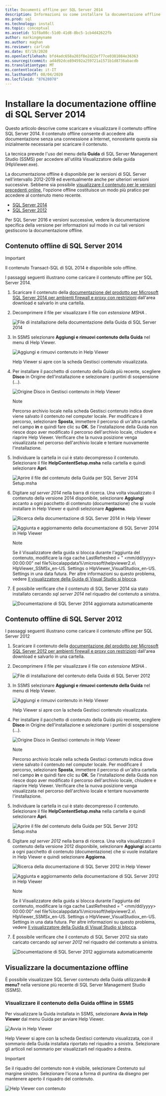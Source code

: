 ```yaml
---
title: Documenti offline per SQL Server 2014
description: Informazioni su come installare la documentazione offline per SQL Server 2014. Usare SQL Server Management Studio (SSMS) per visualizzare il contenuto offline.
ms.prod: sql
ms.technology: install
ms.topic: conceptual
ms.assetid: 51f8a08c-51d0-41d8-8bc5-1cb4d42622fb
author: markingmyname
ms.author: maghan
ms.reviewer: carlrab
ms.date: 07/19/2020
ms.openlocfilehash: bfd4adc658a203f8e2d22ef77ce0381084e36363
ms.sourcegitcommit: ad4d92dce894592a259721a1571b1d8736abacdb
ms.translationtype: MT
ms.contentlocale: it-IT
ms.lasthandoff: 08/04/2020
ms.locfileid: "87628078"
---
```

# <a name="install-sql-server-2014-offline-documentation"></a>Installare la documentazione offline di SQL Server 2014

Questo articolo descrive come scaricare e visualizzare il contenuto offline SQL Server 2014. Il contenuto offline consente di accedere alla documentazione senza una connessione a Internet, nonostante questa sia inizialmente necessaria per scaricare il contenuto.

La tecnica prevede l'uso del menu della **Guida** di SQL Server Management Studio (SSMS) per accedere all'utilità Visualizzatore della guida (HlpViewer.exe).

La documentazione offline è disponibile per le versioni di SQL Server nell'intervallo 2012-2019 ed eventualmente anche per ulteriori versioni successive. Sebbene sia possibile [visualizzare il contenuto per le versioni precedenti online](https://docs.microsoft.com/previous-versions/sql/), l'opzione offline costituisce un modo più pratico per accedere al contenuto meno recente.

- [SQL Server 2014](#sql-server-2014-offline-content)
- [SQL Server 2012](#sql-server-2012-offline-content)

Per SQL Server 2016 e versioni successive, vedere la documentazione specifica della versione per informazioni sul modo in cui tali versioni gestiscono la documentazione offline.

## <a name="sql-server-2014-offline-content"></a>Contenuto offline di SQL Server 2014

> [!IMPORTANT]
> Il contenuto Transact-SQL di SQL 2014 è disponibile solo offline.

I passaggi seguenti illustrano come caricare il contenuto offline per SQL Server 2014.

1. Scaricare il contenuto della [documentazione del prodotto per Microsoft SQL Server 2014 per ambienti firewall e proxy con restrizioni](https://www.microsoft.com/download/details.aspx?id=42557) dall'area download e salvarlo in una cartella.

2. Decomprimere il file per visualizzare il file con *estensione MSHA* .

   ![File di installazione della documentazione della Guida di SQL Server 2014](../sql-server/media/sql-server-offline-documentation/sql-2014-help-content-setup-msha.png)

3. In SSMS selezionare **Aggiungi e rimuovi contenuto della Guida** nel menu di Help Viewer.

   ![Aggiungi e rimuovi contenuto in Help Viewer](../sql-server/media/sql-server-offline-documentation/add-remove-content.png)

   Help Viewer si apre con la scheda Gestisci contenuto visualizzata.

4. Per installare il pacchetto di contenuto della Guida più recente, scegliere **Disco** in Origine dell'installazione e selezionare i puntini di sospensione (...).

   ![Origine Disco in Gestisci contenuto in Help Viewer](../sql-server/media/sql-server-offline-documentation/install-source-disk.png)

   > [!NOTE]
   > Percorso archivio locale nella scheda Gestisci contenuto indica dove viene salvato il contenuto nel computer locale. Per modificare il percorso, selezionare **Sposta**, immettere il percorso di un'altra cartella nel campo **in** e quindi fare clic su **OK**.
   Se l'installazione della Guida non riesce dopo aver modificato il percorso dell'archivio locale, chiudere e riaprire Help Viewer. Verificare che la nuova posizione venga visualizzata nel percorso dell'archivio locale e tentare nuovamente l'installazione.

5. Individuare la cartella in cui è stato decompresso il contenuto. Selezionare il file **HelpContentSetup.msha** nella cartella e quindi selezionare **Apri**.

   ![Aprire il file del contenuto della Guida per SQL Server 2014 Setup.msha](../sql-server/media/sql-server-offline-documentation/sql-2014-open-msha.png)

6. Digitare *sql server 2014* nella barra di ricerca. Una volta visualizzato il contenuto della versione 2014 disponibile, selezionare **Aggiungi** accanto a ogni pacchetto di contenuto (documentazione) che si vuole installare in Help Viewer e quindi selezionare **Aggiorna**.

   ![Ricerca della documentazione di SQL Server 2014 in Help Viewer](../sql-server/media/sql-server-offline-documentation/sql-2014-search.png)

   ![Aggiunta e aggiornamento della documentazione di SQL Server 2014 in Help Viewer](../sql-server/media/sql-server-offline-documentation/sql-2014-add-update.png)

    > [!NOTE]
    > Se il Visualizzatore della guida si blocca durante l'aggiunta del contenuto, modificare la riga cache LastRefreshed = " \<mm/dd/yyyy> 00:00:00" nel file%localappdata%\microsoft\helpviewer2.x\ HlpViewer_SSMSx_en-US. Settings o HlpViewer_VisualStudiox_en-US. Settings in una data futura. Per altre informazioni su questo problema, vedere [Il visualizzatore della Guida di Visual Studio si blocca](/visualstudio/welcome-to-visual-studio).

7. È possibile verificare che il contenuto di SQL Server 2014 sia stato installato cercando *sql server 2014* nel riquadro del contenuto a sinistra.

   ![Documentazione di SQL Server 2014 aggiornata automaticamente](../sql-server/media/sql-server-offline-documentation/sql-2014-content.png)

## <a name="sql-server-2012-offline-content"></a>Contenuto offline di SQL Server 2012

I passaggi seguenti illustrano come caricare il contenuto offline per SQL Server 2012

1. Scaricare il contenuto della [documentazione del prodotto per Microsoft SQL Server 2012 per ambienti firewall e proxy con restrizioni](https://www.microsoft.com/download/details.aspx?id=35750) dall'area download e salvarlo in una cartella.

2. Decomprimere il file per visualizzare il file con *estensione MSHA* .

   ![File di installazione del contenuto della Guida di SQL Server 2012](../sql-server/media/sql-server-offline-documentation/sql-2012-help-content-setup-msha.png)

3. In SSMS selezionare **Aggiungi e rimuovi contenuto della Guida** nel menu di Help Viewer.

   ![Aggiungi e rimuovi contenuto in Help Viewer](../sql-server/media/sql-server-offline-documentation/add-remove-content.png)

   Help Viewer si apre con la scheda Gestisci contenuto visualizzata.

4. Per installare il pacchetto di contenuto della Guida più recente, scegliere **Disco** in Origine dell'installazione e selezionare i puntini di sospensione (...).

   ![Origine Disco in Gestisci contenuto in Help Viewer](../sql-server/media/sql-server-offline-documentation/install-source-disk.png)

   > [!NOTE]
   > Percorso archivio locale nella scheda Gestisci contenuto indica dove viene salvato il contenuto nel computer locale. Per modificare il percorso, selezionare **Sposta**, immettere il percorso di un'altra cartella nel campo **in** e quindi fare clic su **OK**.
   Se l'installazione della Guida non riesce dopo aver modificato il percorso dell'archivio locale, chiudere e riaprire Help Viewer. Verificare che la nuova posizione venga visualizzata nel percorso dell'archivio locale e tentare nuovamente l'installazione.

5. Individuare la cartella in cui è stato decompresso il contenuto. Selezionare il file **HelpContentSetup.msha** nella cartella e quindi selezionare **Apri**.

   ![Aprire il file del contenuto della Guida per SQL Server 2012 Setup.msha](../sql-server/media/sql-server-offline-documentation/sql-2012-open-msha.png)

6. Digitare *sql server 2012* nella barra di ricerca. Una volta visualizzato il contenuto della versione 2012 disponibile, selezionare **Aggiungi** accanto a ogni pacchetto di contenuto (documentazione) che si vuole installare in Help Viewer e quindi selezionare **Aggiorna**.

   ![Ricerca della documentazione di SQL Server 2012 in Help Viewer](../sql-server/media/sql-server-offline-documentation/sql-2012-search.png)

   ![Aggiunta e aggiornamento della documentazione di SQL Server 2012 in Help Viewer](../sql-server/media/sql-server-offline-documentation/sql-2012-add-update.png)

    > [!NOTE]
    > Se il Visualizzatore della guida si blocca durante l'aggiunta del contenuto, modificare la riga cache LastRefreshed = " \<mm/dd/yyyy> 00:00:00" nel file%localappdata%\microsoft\helpviewer2.x\ HlpViewer_SSMSx_en-US. Settings o HlpViewer_VisualStudiox_en-US. Settings in una data futura. Per altre informazioni su questo problema, vedere [Il visualizzatore della Guida di Visual Studio si blocca](/visualstudio/welcome-to-visual-studio).

7. È possibile verificare che il contenuto di SQL Server 2012 sia stato caricato cercando *sql server 2012* nel riquadro del contenuto a sinistra.

   ![Documentazione di SQL Server 2012 aggiornata automaticamente](../sql-server/media/sql-server-offline-documentation/sql-2012-content.png)

## <a name="view-offline-documentation"></a>Visualizzare la documentazione offline

È possibile visualizzare SQL Server contenuto della Guida utilizzando **il menu?** nella versione più recente di SQL Server Management Studio (SSMS).

### <a name="view-offline-help-content-in-ssms"></a>Visualizzare il contenuto della Guida offline in SSMS

Per visualizzare la Guida installata in SSMS, selezionare **Avvia in Help Viewer** dal menu Guida per avviare Help Viewer.

   ![Avvia in Help Viewer](../sql-server/media/sql-server-offline-documentation/helpviewer-view-offline.png)  

Help Viewer si apre con la scheda Gestisci contenuto visualizzata, con il sommario della Guida installata riportato nel riquadro a sinistra. Selezionare gli articoli nel sommario per visualizzarli nel riquadro a destra.

> [!Important]
> Se il riquadro del contenuto non è visibile, selezionare Contenuto sul margine sinistro. Selezionare l'icona a forma di puntina da disegno per mantenere aperto il riquadro del contenuto.  

   ![Help Viewer con contenuto](../sql-server/media/sql-server-offline-documentation/view-offline-all.png)
